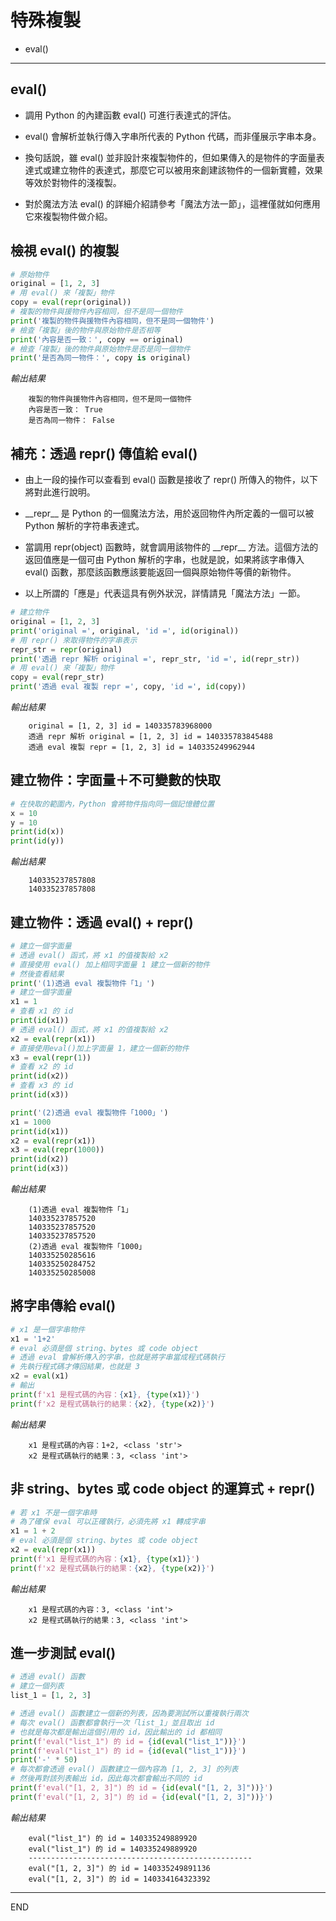 # 特殊複製

-  eval()

---

##  eval()

- 調用 Python 的內建函數 eval() 可進行表達式的評估。

- eval() 會解析並執行傳入字串所代表的 Python 代碼，而非僅展示字串本身。

- 換句話說，雖 eval() 並非設計來複製物件的，但如果傳入的是物件的字面量表達式或建立物件的表達式，那麼它可以被用來創建該物件的一個新實體，效果等效於對物件的淺複製。

- 對於魔法方法 eval() 的詳細介紹請參考「魔法方法一節」，這裡僅就如何應用它來複製物件做介紹。

</b>

## 檢視 eval() 的複製


```python
# 原始物件
original = [1, 2, 3]
# 用 eval() 來「複製」物件
copy = eval(repr(original))
# 複製的物件與援物件內容相同，但不是同一個物件
print('複製的物件與援物件內容相同，但不是同一個物件')
# 檢查「複製」後的物件與原始物件是否相等
print('內容是否一致：', copy == original)
# 檢查「複製」後的物件與原始物件是否是同一個物件
print('是否為同一物件：', copy is original)
```
*輸出結果*
```
    複製的物件與援物件內容相同，但不是同一個物件
    內容是否一致： True
    是否為同一物件： False
```

</b>

## 補充：透過 repr() 傳值給 eval()

- 由上一段的操作可以查看到 eval() 函數是接收了 repr() 所傳入的物件，以下將對此進行說明。

- \_\_repr\_\_ 是 Python 的一個魔法方法，用於返回物件內所定義的一個可以被 Python 解析的字符串表達式。

- 當調用 repr(object) 函數時，就會調用該物件的 \_\_repr\_\_ 方法。這個方法的返回值應是一個可由 Python 解析的字串，也就是說，如果將該字串傳入 eval() 函數，那麼該函數應該要能返回一個與原始物件等價的新物件。

- 以上所謂的「應是」代表這具有例外狀況，詳情請見「魔法方法」一節。


```python
# 建立物件
original = [1, 2, 3]
print('original =', original, 'id =', id(original))
# 用 repr() 來取得物件的字串表示
repr_str = repr(original)
print('透過 repr 解析 original =', repr_str, 'id =', id(repr_str))
# 用 eval() 來「複製」物件
copy = eval(repr_str)
print('透過 eval 複製 repr =', copy, 'id =', id(copy))
```
*輸出結果*
```
    original = [1, 2, 3] id = 140335783968000
    透過 repr 解析 original = [1, 2, 3] id = 140335783845488
    透過 eval 複製 repr = [1, 2, 3] id = 140335249962944
```

</b>

## 建立物件：字面量＋不可變數的快取


```python
# 在快取的範圍內，Python 會將物件指向同一個記憶體位置
x = 10
y = 10
print(id(x))
print(id(y))
```
*輸出結果*
```
    140335237857808
    140335237857808
```

## 建立物件：透過 eval() + repr()


```python
# 建立一個字面量 
# 透過 eval() 函式，將 x1 的值複製給 x2
# 直接使用 eval() 加上相同字面量 1 建立一個新的物件
# 然後查看結果
print('(1)透過 eval 複製物件「1」')
# 建立一個字面量
x1 = 1
# 查看 x1 的 id
print(id(x1))
# 透過 eval() 函式，將 x1 的值複製給 x2
x2 = eval(repr(x1))
# 直接使用eval()加上字面量 1，建立一個新的物件
x3 = eval(repr(1))
# 查看 x2 的 id
print(id(x2))
# 查看 x3 的 id
print(id(x3))

print('(2)透過 eval 複製物件「1000」')
x1 = 1000
print(id(x1))
x2 = eval(repr(x1))
x3 = eval(repr(1000))
print(id(x2))
print(id(x3))
```
*輸出結果*
```
    (1)透過 eval 複製物件「1」
    140335237857520
    140335237857520
    140335237857520
    (2)透過 eval 複製物件「1000」
    140335250285616
    140335250284752
    140335250285008
```

## 將字串傳給 eval()


```python
# x1 是一個字串物件
x1 = '1+2'
# eval 必須是個 string、bytes 或 code object
# 透過 eval 會解析傳入的字串，也就是將字串當成程式碼執行
# 先執行程式碼才傳回結果，也就是 3
x2 = eval(x1)
# 輸出
print(f'x1 是程式碼的內容：{x1}, {type(x1)}') 
print(f'x2 是程式碼執行的結果：{x2}, {type(x2)}') 
```
*輸出結果*
```
    x1 是程式碼的內容：1+2, <class 'str'>
    x2 是程式碼執行的結果：3, <class 'int'>
```

## 非 string、bytes 或 code object 的運算式 + repr()


```python
# 若 x1 不是一個字串時
# 為了確保 eval 可以正確執行，必須先將 x1 轉成字串
x1 = 1 + 2
# eval 必須是個 string、bytes 或 code object
x2 = eval(repr(x1))
print(f'x1 是程式碼的內容：{x1}, {type(x1)}') 
print(f'x2 是程式碼執行的結果：{x2}, {type(x2)}') 
```
*輸出結果*
```
    x1 是程式碼的內容：3, <class 'int'>
    x2 是程式碼執行的結果：3, <class 'int'>
```

</b>

## 進一步測試 eval()


```python
# 透過 eval() 函數
# 建立一個列表
list_1 = [1, 2, 3]

# 透過 eval() 函數建立一個新的列表，因為要測試所以重複執行兩次
# 每次 eval() 函數都會執行一次「list_1」並且取出 id
# 也就是每次都是輸出這個引用的 id，因此輸出的 id 都相同
print(f'eval("list_1") 的 id = {id(eval("list_1"))}')
print(f'eval("list_1") 的 id = {id(eval("list_1"))}')
print('-' * 50)
# 每次都會透過 eval() 函數建立一個內容為 [1, 2, 3] 的列表
# 然後再對該列表輸出 id，因此每次都會輸出不同的 id
print(f'eval("[1, 2, 3]") 的 id = {id(eval("[1, 2, 3]"))}')
print(f'eval("[1, 2, 3]") 的 id = {id(eval("[1, 2, 3]"))}')
```
*輸出結果*
```
    eval("list_1") 的 id = 140335249889920
    eval("list_1") 的 id = 140335249889920
    --------------------------------------------------
    eval("[1, 2, 3]") 的 id = 140335249891136
    eval("[1, 2, 3]") 的 id = 140334164323392

```

---

END
